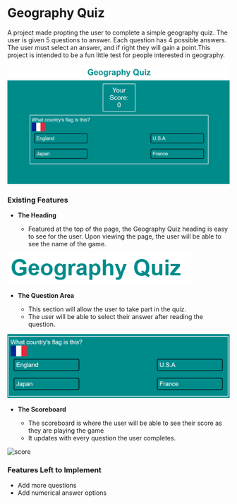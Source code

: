 # Geography Quiz

A project made propting the user to complete a simple geography quiz. The user is given 5 questions to answer. Each question has 4 possible answers. The user must select an answer, and if right they will gain a point.This project is intended to be a fun little test for people interested in geography.


![Responsice Mockup](images/geographyquiz1.png)


### Existing Features

- __The Heading__

  - Featured at the top of the page, the Geography Quiz heading is easy to see for the user. Upon viewing the page, the user will be able to see the name of the game.

![heading](images/geographyquizheader.png)

- __The Question Area__

  - This section will allow the user to take part in the quiz. 
  - The user will be able to select their answer after reading the question.

![question](images/geographyquizarea.png)

- __The Scoreboard__

  - The scoreboard is where the user will be able to see their score as they are playing the game
  - It updates with every question the user completes.

![score](media/love_maths_question.png)



### Features Left to Implement

- Add more questions
- Add numerical answer options





